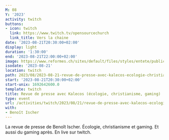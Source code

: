 ```yaml
---
M: 08
Y: '2023'
activity: twitch
buttons:
- icon: twitch
  link: https://www.twitch.tv/opensourcechurch
  link_title: Vers la chaine
date: '2023-08-21T20:30:00+02:00'
display: light
duration: '1:30:00'
end: '2023-08-21T22:00:00+02:00'
image: https://www.reformes.ch/sites/default/files/styles/entete/public/data/images/comm/257/Beno%C3%AEt%20Ischer.jpg
isodate: '2023-08-21'
location: twitch
path: 2023/08/2023-08-21-revue-de-presse-avec-kalecos-ecologie-christianisme-gaming.md
start: '2023-08-21T20:30:00+02:00'
start-unix: 1692642600.0
template: twitch
title: Revue de presse avec Kalecos (écologie, christianisme, gaming)
type: event
url: /activities/twitch/2023/08/21/revue-de-presse-avec-kalecos-ecologie-christianisme-gaming
with:
- Benoît Ischer
---
```

La revue de presse de Benoît Ischer. Écologie, christianisme et gaming. Et aussi du gaming après. En live sur twitch.